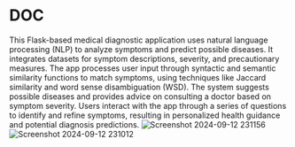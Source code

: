 # DOC
This Flask-based medical diagnostic application uses natural language processing (NLP) to analyze symptoms and predict possible diseases. It integrates datasets for symptom descriptions, severity, and precautionary measures. The app processes user input through syntactic and semantic similarity functions to match symptoms, using techniques like Jaccard similarity and word sense disambiguation (WSD). The system suggests possible diseases and provides advice on consulting a doctor based on symptom severity. Users interact with the app through a series of questions to identify and refine symptoms, resulting in personalized health guidance and potential diagnosis predictions.
![Screenshot 2024-09-12 231156](https://github.com/user-attachments/assets/dbf1329b-ec18-49d7-a0f1-2e93f447e03c)
![Screenshot 2024-09-12 231012](https://github.com/user-attachments/assets/a6b7b696-6909-4bd2-b06c-43851f405d26)

